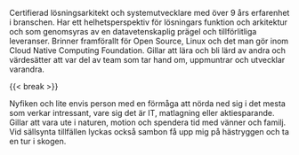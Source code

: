Certifierad lösningsarkitekt och systemutvecklare med över 9 års erfarenhet i branschen. Har ett helhetsperspektiv för lösningars funktion och arkitektur och som genomsyras av en datavetenskaplig prägel och tillförlitliga leveranser. Brinner framförallt för Open Source, Linux och det man gör inom Cloud Native Computing Foundation. Gillar att lära och bli lärd av andra och värdesätter att var del av team som tar hand om, uppmuntrar och utvecklar varandra.

{{< break >}}

Nyfiken och lite envis person med en förmåga att nörda ned sig i det mesta som verkar intressant, vare sig det är IT, matlagning eller aktiesparande. Gillar att vara ute i naturen, motion och spendera tid med vänner och familj. Vid sällsynta tillfällen lyckas också sambon få upp mig på hästryggen och ta en tur i skogen.
